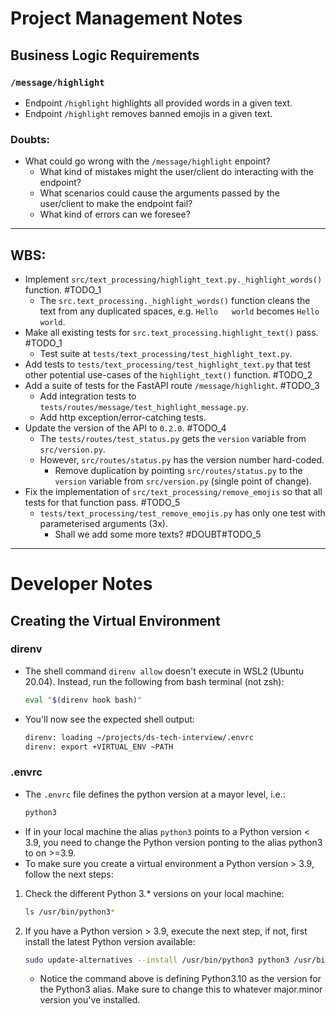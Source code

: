 # Project Management Notes

## Business Logic Requirements

### `/message/highlight`
* Endpoint `/highlight` highlights all provided words in a given text.
* Endpoint `/highlight` removes banned emojis in a given text.


### Doubts:
* What could go wrong with the `/message/highlight` enpoint?
    * What kind of mistakes might the user/client do interacting with the endpoint?
    * What scenarios could cause the arguments passed by the user/client to make the endpoint fail? 
    * What kind of errors can we foresee?


***


## WBS:
* Implement `src/text_processing/highlight_text.py._highlight_words()` function. #TODO_1
    * The `src.text_processing._highlight_words()` function cleans the text from any duplicated spaces, e.g. `Hello   world` becomes `Hello world`.
* Make all existing tests for `src.text_processing.highlight_text()` pass. #TODO_1
    * Test suite at `tests/text_processing/test_highlight_text.py`.
* Add tests to `tests/text_processing/test_highlight_text.py` that test other potential use-cases of the `highlight_text()` function. #TODO_2
* Add a suite of tests for the FastAPI route `/message/highlight`. #TODO_3
    * Add integration tests to `tests/routes/message/test_highlight_message.py`.
    * Add http exception/error-catching tests.
* Update the version of the API to `0.2.0`. #TODO_4
    * The `tests/routes/test_status.py` gets the `version` variable from `src/version.py`.
    * However, `src/routes/status.py` has the version number hard-coded.
        * Remove duplication by pointing `src/routes/status.py` to the `version` variable from `src/version.py` (single point of change).
* Fix the implementation of `src/text_processing/remove_emojis` so that all tests for that function pass. #TODO_5
    * `tests/text_processing/test_remove_emojis.py` has only one test with parameterised arguments (3x). 
        * Shall we add some more texts? #DOUBT#TODO_5


***


# Developer Notes

## Creating the Virtual Environment

### direnv
* The shell command `direnv allow` doesn't execute in WSL2 (Ubuntu 20.04). Instead, run the following from bash terminal (not zsh): 
    ```bash
    eval "$(direnv hook bash)"
    ```
* You'll now see the expected shell output:
    ```bash
    direnv: loading ~/projects/ds-tech-interview/.envrc
    direnv: export +VIRTUAL_ENV ~PATH
    ```

### .envrc
* The `.envrc` file defines the python version at a mayor level, i.e.: 
    ```bash
    python3
    ```
* If in your local machine the alias `python3` points to a Python version < 3.9, you need to change the Python version ponting to the alias python3 to on >=3.9.  
* To make sure you create a virtual environment a Python version > 3.9, follow the next steps:  

1. Check the different Python 3.* versions on your local machine:
    ```bash
    ls /usr/bin/python3*
    ```

2. If you have a Python version > 3.9, execute the next step, if not, first install the latest Python version available:
    ```bash
    sudo update-alternatives --install /usr/bin/python3 python3 /usr/bin/python3.10 1
    ```
    * Notice the command above is defining Python3.10 as the version for the Python3 alias. Make sure to change this to whatever major.minor version you've installed.

